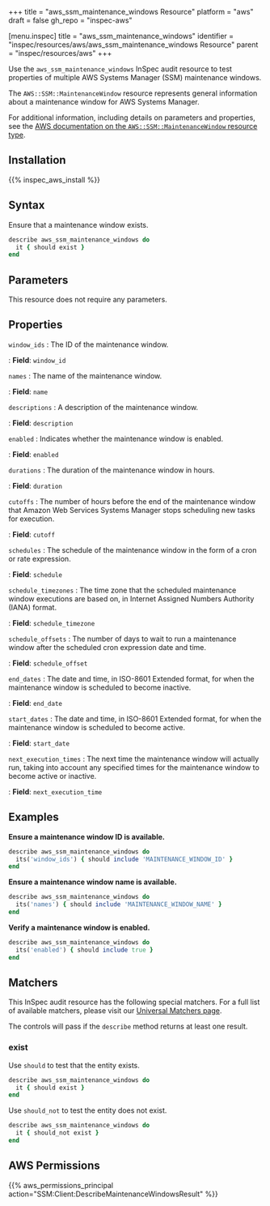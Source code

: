 +++
title = "aws_ssm_maintenance_windows Resource"
platform = "aws"
draft = false
gh_repo = "inspec-aws"

[menu.inspec]
title = "aws_ssm_maintenance_windows"
identifier = "inspec/resources/aws/aws_ssm_maintenance_windows Resource"
parent = "inspec/resources/aws"
+++

Use the `aws_ssm_maintenance_windows` InSpec audit resource to test properties of multiple AWS Systems Manager (SSM) maintenance windows.

The `AWS::SSM::MaintenanceWindow` resource represents general information about a maintenance window for AWS Systems Manager.

For additional information, including details on parameters and properties, see the [AWS documentation on the `AWS::SSM::MaintenanceWindow` resource type](https://docs.aws.amazon.com/AWSCloudFormation/latest/UserGuide/aws-resource-ssm-maintenancewindow.html).

## Installation

{{% inspec_aws_install %}}

## Syntax

Ensure that a maintenance window exists.

```ruby
describe aws_ssm_maintenance_windows do
  it { should exist }
end
```

## Parameters

This resource does not require any parameters.

## Properties

`window_ids`
: The ID of the maintenance window.

: **Field**: `window_id`

`names`
: The name of the maintenance window.

: **Field**: `name`

`descriptions`
: A description of the maintenance window.

: **Field**: `description`

`enabled`
: Indicates whether the maintenance window is enabled.

: **Field**: `enabled`

`durations`
: The duration of the maintenance window in hours.

: **Field**: `duration`

`cutoffs`
: The number of hours before the end of the maintenance window that Amazon Web Services Systems Manager stops scheduling new tasks for execution.

: **Field**: `cutoff`

`schedules`
: The schedule of the maintenance window in the form of a cron or rate expression.

: **Field**: `schedule`

`schedule_timezones`
: The time zone that the scheduled maintenance window executions are based on, in Internet Assigned Numbers Authority (IANA) format.

: **Field**: `schedule_timezone`

`schedule_offsets`
: The number of days to wait to run a maintenance window after the scheduled cron expression date and time.

: **Field**: `schedule_offset`

`end_dates`
: The date and time, in ISO-8601 Extended format, for when the maintenance window is scheduled to become inactive.

: **Field**: `end_date`

`start_dates`
: The date and time, in ISO-8601 Extended format, for when the maintenance window is scheduled to become active.

: **Field**: `start_date`

`next_execution_times`
: The next time the maintenance window will actually run, taking into account any specified times for the maintenance window to become active or inactive.

: **Field**: `next_execution_time`

## Examples

**Ensure a maintenance window ID is available.**

```ruby
describe aws_ssm_maintenance_windows do
  its('window_ids') { should include 'MAINTENANCE_WINDOW_ID' }
end
```

**Ensure a maintenance window name is available.**

```ruby
describe aws_ssm_maintenance_windows do
  its('names') { should include 'MAINTENANCE_WINDOW_NAME' }
end
```

**Verify a maintenance window is enabled.**

```ruby
describe aws_ssm_maintenance_windows do
  its('enabled') { should include true }
end
```

## Matchers

This InSpec audit resource has the following special matchers. For a full list of available matchers, please visit our [Universal Matchers page](https://www.inspec.io/docs/reference/matchers/).

The controls will pass if the `describe` method returns at least one result.

### exist

Use `should` to test that the entity exists.

```ruby
describe aws_ssm_maintenance_windows do
  it { should exist }
end
```

Use `should_not` to test the entity does not exist.

```ruby
describe aws_ssm_maintenance_windows do
  it { should_not exist }
end
```

## AWS Permissions

{{% aws_permissions_principal action="SSM:Client:DescribeMaintenanceWindowsResult" %}}
